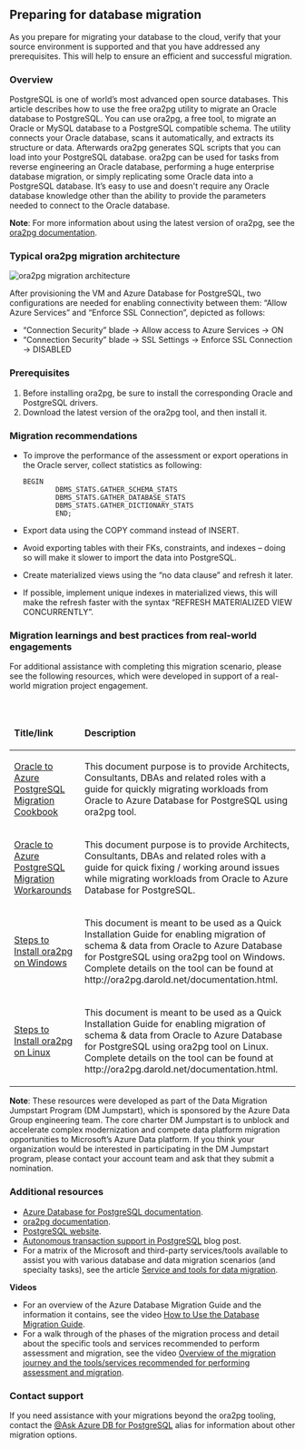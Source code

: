 ## Preparing for database migration

As you prepare for migrating your database to the cloud, verify that your source environment is supported and that you have addressed any prerequisites. This will help to ensure an efficient and successful migration.

### Overview
PostgreSQL is one of world’s most advanced open source databases. This article describes how to use the free ora2pg utility to migrate an Oracle database to PostgreSQL.
You can use ora2pg, a free tool, to migrate an Oracle or MySQL database to a PostgreSQL compatible schema. The utility connects your Oracle database, scans it automatically, and extracts its structure or data. Afterwards ora2pg generates SQL scripts that you can load into your PostgreSQL database.
ora2pg can be used for tasks from reverse engineering an Oracle database, performing a huge enterprise database migration, or simply replicating some Oracle data into a PostgreSQL database. It’s easy to use and doesn't require any Oracle database knowledge other than the ability to provide the parameters needed to connect to the Oracle database.

**Note**: For more information about using the latest version of ora2pg, see the [ora2pg documentation](https://ora2pg.darold.net/documentation.html).

### Typical ora2pg migration architecture

![ora2pg migration architecture](https://mpbdevcontent.azureedge.net/Images/scenario-assets/OracleToAzurePG/ora2pg_architecture.png)

After provisioning the VM and Azure Database for PostgreSQL, two configurations are needed for enabling connectivity between them: “Allow Azure Services” and “Enforce SSL Connection”, depicted as follows:
- “Connection Security” blade -> Allow access to Azure Services -> ON 
- “Connection Security” blade -> SSL Settings -> Enforce SSL Connection -> DISABLED 

### Prerequisites

1. Before installing ora2pg, be sure to install the corresponding Oracle and PostgreSQL drivers.
2. Download the latest version of the ora2pg tool, and then install it.

### Migration recommendations

- To improve the performance of the assessment or export operations in the Oracle server, collect statistics as following:

    ```
    BEGIN 
            DBMS_STATS.GATHER_SCHEMA_STATS 
            DBMS_STATS.GATHER_DATABASE_STATS  
            DBMS_STATS.GATHER_DICTIONARY_STATS 
            END; 
    ```

- Export data using the COPY command instead of INSERT.
- Avoid exporting tables with their FKs, constraints, and indexes – doing so will make it slower to import the data into PostgreSQL.
- Create materialized views using the “no data clause” and refresh it later.
- If possible, implement unique indexes in materialized views, this will make the refresh faster with the syntax “REFRESH MATERIALIZED VIEW CONCURRENTLY”.

### Migration learnings and best practices from real-world engagements

For additional assistance with completing this migration scenario, please see the following resources, which were developed in support of a real-world migration project engagement.

<br>
<table width="100%">
<thead>
<tr>
<td width="18%">
<p><strong>Title/link</strong></p>
</td>
<td width="59%">
<p><strong>Description</strong></p>
</td>
</tr>
</thead>
<tbody>
<tr>
<td width="18%">
<p><a href="https://github.com/Microsoft/DataMigrationTeam/blob/master/Whitepapers/Oracle%20to%20Azure%20PostgreSQL%20Migration%20Cookbook.pdf">Oracle to Azure PostgreSQL Migration Cookbook</a></p>
</td>
<td width="59%">
<p>This document purpose is to provide Architects, Consultants, DBAs and related roles with a guide for quickly migrating workloads from Oracle to Azure Database for PostgreSQL using ora2pg tool.</p>
</td>
</tr>
<tr>
<td width="18%">
<p><a href="https://github.com/Microsoft/DataMigrationTeam/blob/master/Whitepapers/Oracle%20to%20Azure%20Database%20for%20PostgreSQL%20Migration%20Workarounds.pdf">Oracle to Azure PostgreSQL Migration Workarounds</a></p>
</td>
<td width="59%">
<p>This document purpose is to provide Architects, Consultants, DBAs and related roles with a guide for quick fixing / working around issues while migrating workloads from Oracle to Azure Database for PostgreSQL.</p>
</td>
</tr>
<tr>
<td width="18%">
<p><a href="https://github.com/Microsoft/DataMigrationTeam/blob/master/Whitepapers/Steps%20to%20Install%20ora2pg%20on%20Windows.pdf">Steps to Install ora2pg on Windows</a></p>
</td>
<td width="59%">
<p>This document is meant to be used as a Quick Installation Guide for enabling migration of schema & data from Oracle to Azure Database for PostgreSQL using ora2pg tool on Windows. Complete details on the tool can be found at http://ora2pg.darold.net/documentation.html. </p>
</td>
</tr>
<tr>
<td width="18%">
<p><a href="https://github.com/Microsoft/DataMigrationTeam/blob/master/Whitepapers/Steps%20to%20Install%20ora2pg%20on%20Linux.pdf">Steps to Install ora2pg on Linux</a></p>
</td>
<td width="59%">
<p>This document is meant to be used as a Quick Installation Guide for enabling migration of schema & data from Oracle to Azure Database for PostgreSQL using ora2pg tool on Linux. Complete details on the tool can be found at http://ora2pg.darold.net/documentation.html. </p>
</td>
</tr>
</tbody>
</table>

**Note**: These resources were developed as part of the Data Migration Jumpstart Program (DM Jumpstart), which is sponsored by the Azure Data Group engineering team. The core charter DM Jumpstart is to unblock and accelerate complex modernization and compete data platform migration opportunities to Microsoft’s Azure Data platform. If you think your organization would be interested in participating in the DM Jumpstart program, please contact your account team and ask that they submit a nomination.

### Additional resources

- [Azure Database for PostgreSQL documentation](https://docs.microsoft.com/azure/postgresql/).
- [ora2pg documentation](https://ora2pg.darold.net/documentation.html).
- [PostgreSQL website](https://www.postgresql.org/).
- [Autonomous transaction support in PostgreSQL](http://blog.dalibo.com/2016/08/19/Autonoumous_transactions_support_in_PostgreSQL.html) blog post.
- For a matrix of the Microsoft and third-party services/tools available to assist you with various database and data migration scenarios (and specialty tasks), see the article [Service and tools for data migration](https://docs.microsoft.com/azure/dms/dms-tools-matrix).

**Videos**

- For an overview of the Azure Database Migration Guide and the information it contains, see the video [How to Use the Database Migration Guide](https://azure.microsoft.com/resources/videos/how-to-use-the-azure-database-migration-guide/).
- For a walk through of the phases of the migration process and detail about the specific tools and services recommended to perform assessment and migration, see the video [Overview of the migration journey and the tools/services recommended for performing assessment and migration](https://azure.microsoft.com/resources/videos/overview-of-migration-and-recommended-tools-services/).

### Contact support

If you need assistance with your migrations beyond the ora2pg tooling, contact the [@Ask Azure DB for PostgreSQL](mailto:AskAzureDBforPostgreSQL@service.microsoft.com) alias for information about other migration options.
